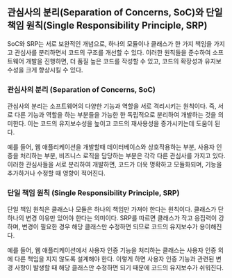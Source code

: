 ## 관심사의 분리(Separation of Concerns, SoC)와 단일 책임 원칙(Single Responsibility Principle, SRP)

SoC와 SRP는 서로 보완적인 개념으로, 하나의 모듈이나 클래스가 한 가지 책임을 가지고 관심사를 분리하면서 코드의 구조를 개선할 수 있다. 이러한 원칙들을 준수하여 소프트웨어 개발을 진행하면, 더 품질 높은 코드를 작성할 수 있고, 코드의 확장성과 유지보수성을 크게 향상시킬 수 있다.

### 관심사의 분리 (Separation of Concerns, SoC)

관심사의 분리는 소프트웨어의 다양한 기능과 역할을 서로 격리시키는 원칙이다. 즉, 서로 다른 기능과 역할을 하는 부분들을 가능한 한 독립적으로 분리하여 개발하는 것을 의미한다. 이는 코드의 유지보수성을 높이고 코드의 재사용성을 증가시키는데 도움이 된다.

예를 들어, 웹 애플리케이션을 개발할때 데이터베이스와 상호작용하는 부분, 사용자 인증을 처리하는 부분, 비즈니스 로직을 담당하는 부분은 각각 다른 관심사를 가지고 있다. 이러한 관심사들을 서로 분리하여 개발하면, 코드가 더욱 명확하고 모듈화되며, 기능을 추가하거나 수정할 때 영향이 적어진다.

### 단일 책임 원칙 (Single Responsibility Principle, SRP)

단일 책임 원칙은 클래스나 모듈은 하나의 책임만 가져야 한다는 원칙이다. 클래스가 단 하나의 변경 이유만 있어야 한다는 의미이다. SRP를 따르면 클래스가 작고 응집력이 강하며, 변경이 필요한 경우 해당 클래스만 수정하면 되므로 코드의 유지보수가 용이해진다.

예를 들어, 웹 애플리케이션에서 사용자 인증 기능을 처리하는 클래스는 사용자 인증 외에 다른 책임을 지지 않도록 설계해야 한다. 이렇게 하면 사용자 인증 기능과 관련된 변경 사항이 발생할 때 해당 클래스만 수정하면 되기 때문에 코드의 유지보수가 쉬워진다.
